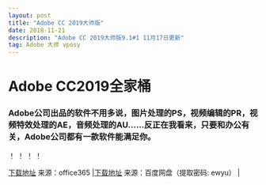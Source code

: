 ```yaml
---
layout: post
title: "Adobe CC 2019大师版"
date: 2018-11-21
description: "Adobe CC 2019大师版9.1#1 11月17日更新"
tag: Adobe 大师 vposy
---
```

# Adobe CC2019全家桶
### Adobe公司出品的软件不用多说，图片处理的PS，视频编辑的PR，视频特效处理的AE，音频处理的AU……反正在我看来，只要和办公有关，Adobe公司都有一款软件能满足你。


！[](/images/posts/adobe/adobe1.jpg)
！[](/images/posts/adobe/adobe2.jpg)
！[](/images/posts/adobe/adobe3.jpg)
！[](/images/posts/adobe/adobe4.jpg)

<a title="点击下载" href="https://nbccadminedupl-my.sharepoint.com/personal/vposy_x2_tn/Documents/Forms/All.aspx?slrid=254da49e-50d7-7000-9a93-4a6479e74346&RootFolder=%2Fpersonal%2Fvposy_x2_tn%2FDocuments%2FWZ_Adobe%2FAdobe%20CC%202019&FolderCTID=0x012000B389F9BADD07EF44B744EC0C9C15F430" rel="nofollow" target="_blank">下载地址</a> 来源：office365 |<a title="点击下载" href="https://pan.baidu.com/s/1F1iCpjajAz-Ez5QsJZP5zQ" rel="nofollow" target="_blank">下载地址</a> 来源：百度网盘（提取密码: ewyu） |
